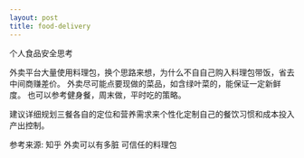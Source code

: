 ```yaml
---
layout: post
title: food-delivery
---
```


个人食品安全思考

外卖平台大量使用料理包，换个思路来想，为什么不自自己购入料理包带饭，省去中间商赚差价。 外卖尽可能点要现做的菜品，如含绿叶菜的，能保证一定新鲜度。 也可以参考健身餐，周末做，平时吃的策略。

建议详细规划三餐各自的定位和营养需求来个性化定制自己的餐饮习惯和成本投入产出控制。

参考来源: 知乎 外卖可以有多脏 可信任的料理包
